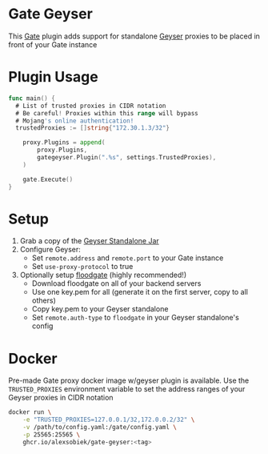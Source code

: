 # Gate Geyser
This [Gate](https://gate.minekube.com/) plugin adds support for standalone [Geyser](https://geysermc.org/) proxies to be placed in front of your Gate instance

# Plugin Usage

```go
func main() {
  # List of trusted proxies in CIDR notation
  # Be careful! Proxies within this range will bypass
  # Mojang's online authentication!
  trustedProxies := []string{"172.30.1.3/32"}

	proxy.Plugins = append(
		proxy.Plugins,
		gategeyser.Plugin(".%s", settings.TrustedProxies),
	)

	gate.Execute()
}
```

# Setup
1. Grab a copy of the [Geyser Standalone Jar](https://geysermc.org/download/)
2. Configure Geyser:
   - Set `remote.address` and `remote.port` to your Gate instance
   - Set `use-proxy-protocol` to true
3. Optionally setup [floodgate](https://geysermc.org/download/?project=floodgate) (highly recommended!)
   - Download floodgate on all of your backend servers
   - Use one key.pem for all (generate it on the first server, copy to all others)
   - Copy key.pem to your Geyser standalone
   - Set `remote.auth-type` to `floodgate` in your Geyser standalone's config

# Docker
Pre-made Gate proxy docker image w/geyser plugin is available. Use the `TRUSTED_PROXIES` environment variable to set
the address ranges of your Geyser proxies in CIDR notation

```sh
docker run \
	-e "TRUSTED_PROXIES=127.0.0.1/32,172.0.0.2/32" \
	-v /path/to/config.yaml:/gate/config.yaml \
	-p 25565:25565 \
	ghcr.io/alexsobiek/gate-geyser:<tag>
```
